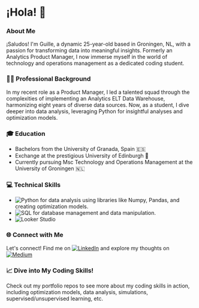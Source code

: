 # ¡Hola! 👋

### About Me

¡Saludos! I'm Guille, a dynamic 25-year-old based in Groningen, NL, with a passion for transforming data into meaningful insights. Formerly an Analytics Product Manager, I now immerse myself in the world of technology and operations management as a dedicated coding student.

### 👨‍💼 Professional Background

In my recent role as a Product Manager, I led a talented squad through the complexities of implementing an Analytics ELT Data Warehouse, harmonizing eight years of diverse data sources. Now, as a student, I dive deeper into data analysis, leveraging Python for insightful analyses and optimization models.

### 🎓 Education

- Bachelors from the University of Granada, Spain 🇪🇸
- Exchange at the prestigious University of Edinburgh 🏴
- Currently pursuing Msc Technology and Operations Management at the University of Groningen 🇳🇱

### 💻 Technical Skills

- ![Python](https://img.shields.io/badge/Python-Data_Analysis-blue?style=flat&logo=python) for data analysis using libraries like Numpy, Pandas, and creating optimization models.
- ![SQL](https://img.shields.io/badge/SQL-Structured_Query_Language-blue?style=flat&logo=sql) for database management and data manipulation.
- ![Looker Studio](https://img.shields.io/badge/Looker_Studio-Data_Visualization-green?style=flat&logo=google-analytics)

### 🌐 Connect with Me

Let's connect! Find me on [![LinkedIn](https://img.shields.io/badge/LinkedIn-Connect-blue?style=for-the-badge&logo=linkedin)](https://www.linkedin.com/in/guillermo-gil-de-avalle-bellido/) and explore my thoughts on [![Medium](https://img.shields.io/badge/Medium-Follow-green?style=for-the-badge&logo=medium)](https://medium.com/@aggildeavalle)

### 📈 Dive into My Coding Skills!

Check out my portfolio repos to see more about my coding skills in action, including optimization models, data analysis, simulations, supervised/unsupervised learning, etc.

